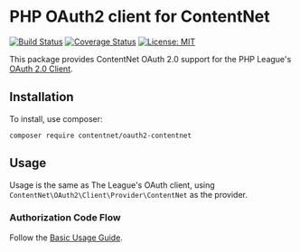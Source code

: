 # PHP OAuth2 client for ContentNet

[![Build Status](https://travis-ci.org/ContentNet/oauth2-contentnet.svg?branch=master)](https://travis-ci.org/ContentNet/oauth2-contentnet)
[![Coverage Status](https://coveralls.io/repos/github/ContentNet/oauth2-contentnet/badge.svg?branch=master)](https://coveralls.io/github/ContentNet/oauth2-contentnet?branch=master)
[![License: MIT](https://img.shields.io/badge/License-MIT-yellow.svg)](https://raw.githubusercontent.com/ContentNet/oauth2-contentnet/master/LICENSE)

This package provides ContentNet OAuth 2.0 support for the PHP League's [OAuth 2.0 Client](https://github.com/thephpleague/oauth2-client).

## Installation

To install, use composer:

```
composer require contentnet/oauth2-contentnet
```

## Usage

Usage is the same as The League's OAuth client, using `ContentNet\OAuth2\Client\Provider\ContentNet` as the provider.

### Authorization Code Flow

Follow the [Basic Usage Guide](http://oauth2-client.thephpleague.com/usage/).
